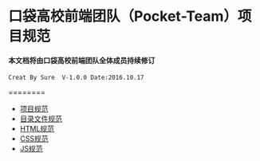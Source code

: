 # 口袋高校前端团队（Pocket-Team）项目规范 

#### 本文档将由口袋高校前端团队全体成员持续修订

    Creat By Sure  V-1.0.0 Date:2016.10.17
    
========

* [项目规范](myproject.md)
* [目录文件规范](mydir.md)
* [HTML规范](myhtml.md)
* [CSS规范](mycss.md)
* [JS规范](myjs.md)

